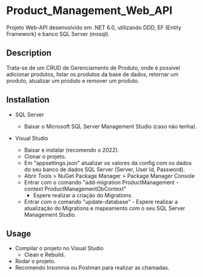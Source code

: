 # Product_Management_Web_API
Projeto Web-API desenvolvido em .NET 6.0, utilizando DDD, EF (Entity Framework) e banco SQL Server (mssql).

## Description
Trata-se de um CRUD de Gerenciamento de Produto, onde é possível adicionar produtos, listar os produtos da base de dados, retornar um produto, atualizar um produto e remover um produto.

## Installation
- SQL Server
    - Baixar o Microsoft SQL Server Management Studio (caso não tenha).
 
- Visual Studio
    - Baixar e instalar (recomendo o 2022).
    - Clonar o projeto.
    - Em "appsettings.json" atualizar os valores da config com os dados do seu banco de dados SQL Server (Server, User Id, Password).
    - Abrir Tools > NuGet Package Manager > Package Manager Console
	- Entrar com o comando "add-migration ProductManagement -context ProductManagementDbContext"
		- Espere realizar a criação do Migrations.
	- Entrar com o comando "update-database"
	        - Espere realizar a atualização do Migrations e mapeamento com o seu SQL Server Management Studio.

## Usage
- Compilar o projeto no Visual Studio
    - Clean e Rebuild.
- Rodar o projeto.
- Recomendo Insomnia ou Postman para realizar as chamadas.
